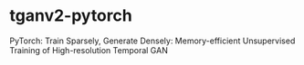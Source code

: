 # tganv2-pytorch
 PyTorch: Train Sparsely, Generate Densely: Memory-efficient Unsupervised Training of High-resolution Temporal GAN
